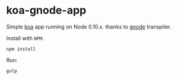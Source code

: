 koa-gnode-app
=============

Simple [koa](https://github.com/koajs/koa) app running on Node 0.10.x. thanks to [gnode](https://github.com/TooTallNate/gnode) transpiler.

Install with `NPM`:

```shell
npm install
```

Run:

```shell
gulp
```